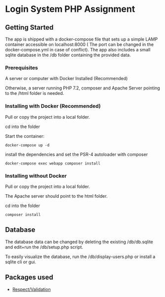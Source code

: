 # Login System PHP Assignment

## Getting Started

The app is shipped with a docker-compose file that sets up a simple LAMP container accessible on localhost:8000 ( The port can be changed in the docker-compose.yml in case of conflict).
The app also includes a small sqlite database in the /db folder containing the provided data.

### Prerequisites

A server or computer with Docker Installed (Recommended)

Otherwise, a server running PHP 7.2, composer and Apache Server pointing to the /html folder is needed.

### Installing with Docker (Recommended)

Pull or copy the project into a local folder.

cd into the folder

Start the container:

```
docker-compose up -d
```

install the dependencies and set the PSR-4 autoloader with composer

```
docker-compose exec webapp composer install
```

### Installing without Docker

Pull or copy the project into a local folder.

The Apache server should point to the html folder.

cd into the folder

```
composer install
```

## Database

The database data can be changed by deleting the existing /db/db.sqlite and edit+run the /db/setup.php script.

To easily visualize the database, run the /db/display-users.php or install a sqlite cli or gui.

## Packages used

* [Respect/Validation](https://github.com/Respect/Validation)
